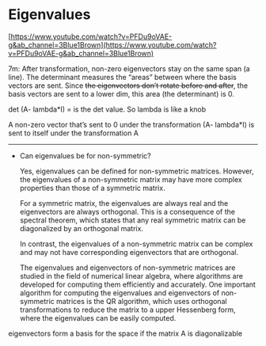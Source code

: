 # Eigenvalues

[https://www.youtube.com/watch?v=PFDu9oVAE-g&ab_channel=3Blue1Brown](https://www.youtube.com/watch?v=PFDu9oVAE-g&ab_channel=3Blue1Brown)

7m: After transformation, non-zero eigenvectors stay on the same span (a line). The determinant measures the “areas” between where the basis vectors are sent. Since ~~the eigenvectors don’t rotate before and after~~, the basis vectors are sent to a lower dim, this area (the determinant) is 0.

det (A- lambda*I) = is the det value. So lambda is like a knob

A non-zero vector that’s sent to 0 under the transformation (A- lambda*I) is sent to itself under the transformation A

---

- Can eigenvalues be for non-symmetric?
    
    Yes, eigenvalues can be defined for non-symmetric matrices. However, the eigenvalues of a non-symmetric matrix may have more complex properties than those of a symmetric matrix.
    
    For a symmetric matrix, the eigenvalues are always real and the eigenvectors are always orthogonal. This is a consequence of the spectral theorem, which states that any real symmetric matrix can be diagonalized by an orthogonal matrix.
    
    In contrast, the eigenvalues of a non-symmetric matrix can be complex and may not have corresponding eigenvectors that are orthogonal. 
    
    The eigenvalues and eigenvectors of non-symmetric matrices are studied in the field of numerical linear algebra, where algorithms are developed for computing them efficiently and accurately. One important algorithm for computing the eigenvalues and eigenvectors of non-symmetric matrices is the QR algorithm, which uses orthogonal transformations to reduce the matrix to a upper Hessenberg form, where the eigenvalues can be easily computed.
    

eigenvectors form a basis for the space if the matrix A is diagonalizable